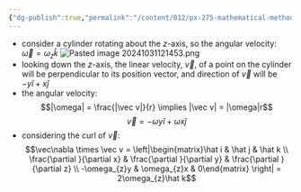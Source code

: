 ```yaml
---
{"dg-publish":true,"permalink":"/content/012/px-275-mathematical-methods/term-1/c-vector-calculus/px-275-c1f-example-of-curl-ii/","noteIcon":"1","created":"2024-11-25T10:50:32.000+00:00","updated":"2025-02-08T14:22:23.546+00:00"}
---
```


- consider a cylinder rotating about the $z$-axis, so the angular velocity: $\vec \omega = \omega_{z}\hat k$
![Pasted image 20241031121453.png](/img/user/pics/Pasted%20image%2020241031121453.png)
- looking down the $z$-axis, the linear velocity, $\vec v$, of a point on the cylinder will be perpendicular to its position vector, and direction of $\vec v$ will be $-y\hat i + x\hat j$
- the angular velocity: 
$$|\omega| = \frac{|\vec v|}{r} \implies |\vec v| = |\omega|r$$
$$\vec v = - \omega y\hat i + \omega x\hat j$$
- considering the curl of $\vec v:$ 
$$\vec\nabla \times \vec v = \left|\begin{matrix}\hat i & \hat j & \hat k \\ \frac{\partial }{\partial x} & \frac{\partial }{\partial y} & \frac{\partial }{\partial z} \\ -\omega_{z}y & \omega_{z}x & 0\end{matrix} \right| = 2\omega_{z}\hat k$$
